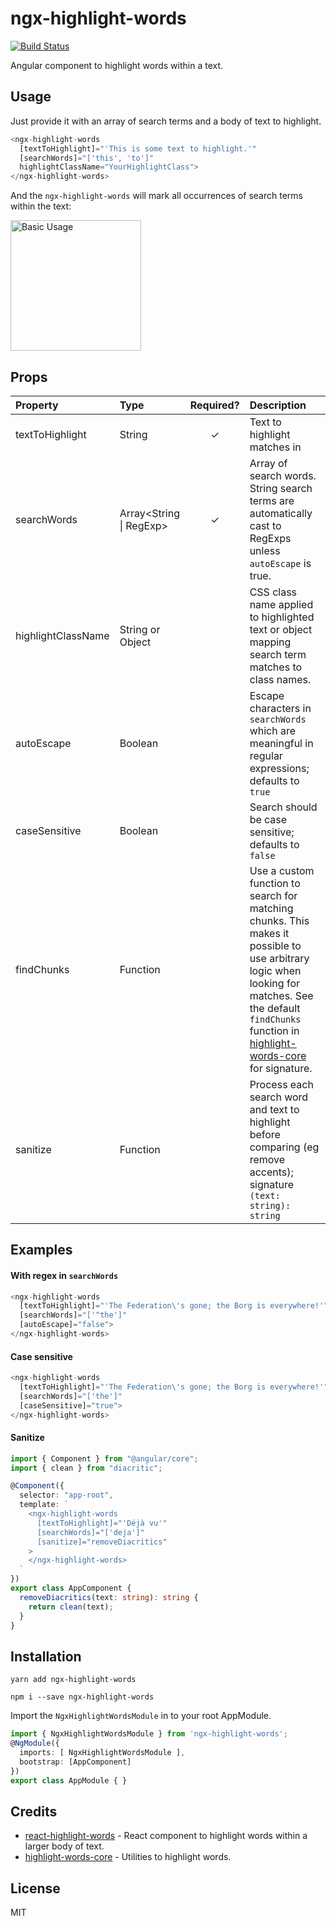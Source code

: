 # ngx-highlight-words

[![Build Status](https://travis-ci.org/artiebits/ngx-highlight-words.svg?branch=master)](https://travis-ci.org/artiebits/ngx-highlight-words)

Angular component to highlight words within a text.

## Usage

Just provide it with an array of search terms and a body of text to highlight.

```typescript
<ngx-highlight-words
  [textToHighlight]="'This is some text to highlight.'"
  [searchWords]="['this', 'to']"
  highlightClassName="YourHighlightClass">
</ngx-highlight-words>
```

And the `ngx-highlight-words` will mark all occurrences of search terms within the text:

<img src="https://dl.dropboxusercontent.com/s/0eljrgp0ylu6j93/basic-usage.png" alt="Basic Usage" width="209"/>

## Props

| Property | Type | Required? | Description |
|:---|:---|:---:|:---|
| textToHighlight | String | ✓ | Text to highlight matches in |
| searchWords | Array<String &#124; RegExp> | ✓ | Array of search words. String search terms are automatically cast to RegExps unless `autoEscape` is true. |
| highlightClassName | String or Object |  | CSS class name applied to highlighted text or object mapping search term matches to class names. |
| autoEscape | Boolean |  | Escape characters in `searchWords` which are meaningful in regular expressions; defaults to `true` |
| caseSensitive | Boolean |  | Search should be case sensitive; defaults to `false` |
| findChunks | Function |  | Use a custom function to search for matching chunks. This makes it possible to use arbitrary logic when looking for matches. See the default `findChunks` function in [highlight-words-core](https://github.com/bvaughn/highlight-words-core) for signature. 
| sanitize | Function |  | Process each search word and text to highlight before comparing (eg remove accents); signature `(text: string): string` |

## Examples

#### With regex in `searchWords`

```typescript
<ngx-highlight-words
  [textToHighlight]="'The Federation\'s gone; the Borg is everywhere!'"
  [searchWords]="['^the']"
  [autoEscape]="false">
</ngx-highlight-words>
```

#### Case sensitive

```typescript
<ngx-highlight-words
  [textToHighlight]="'The Federation\'s gone; the Borg is everywhere!'"
  [searchWords]="['the']"
  [caseSensitive]="true">
</ngx-highlight-words>
```

#### Sanitize

```typescript
import { Component } from "@angular/core";
import { clean } from "diacritic";

@Component({
  selector: "app-root",
  template: `
    <ngx-highlight-words
      [textToHighlight]="'Déjà vu'"
      [searchWords]="['deja']"
      [sanitize]="removeDiacritics"
    >
    </ngx-highlight-words>
  `
})
export class AppComponent {
  removeDiacritics(text: string): string {
    return clean(text);
  }
}
```

## Installation

```shell script
yarn add ngx-highlight-words
```

```shell script
npm i --save ngx-highlight-words
```

Import the `NgxHighlightWordsModule` in to your root AppModule.

```typescript
import { NgxHighlightWordsModule } from 'ngx-highlight-words';
@NgModule({
  imports: [ NgxHighlightWordsModule ],
  bootstrap: [AppComponent]
})
export class AppModule { }
```

## Credits

- [react-highlight-words](https://github.com/bvaughn/react-highlight-words) - React component to highlight words within a larger body of text.
- [highlight-words-core](https://github.com/bvaughn/highlight-words-core) - Utilities to highlight words.

## License

MIT
